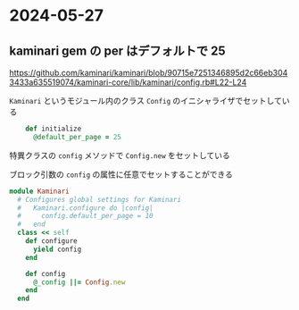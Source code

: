 # 2024-05-27
## kaminari gem の per はデフォルトで 25

https://github.com/kaminari/kaminari/blob/90715e7251346895d2c66eb3043433a635519074/kaminari-core/lib/kaminari/config.rb#L22-L24

`Kaminari` というモジュール内のクラス `Config` のイニシャライザでセットしている

```rb
    def initialize
      @default_per_page = 25
```

特異クラスの `config` メソッドで `Config.new` をセットしている

ブロック引数の `config` の属性に任意でセットすることができる

```rb
module Kaminari
  # Configures global settings for Kaminari
  #   Kaminari.configure do |config|
  #     config.default_per_page = 10
  #   end
  class << self
    def configure
      yield config
    end

    def config
      @_config ||= Config.new
    end
  end
```

